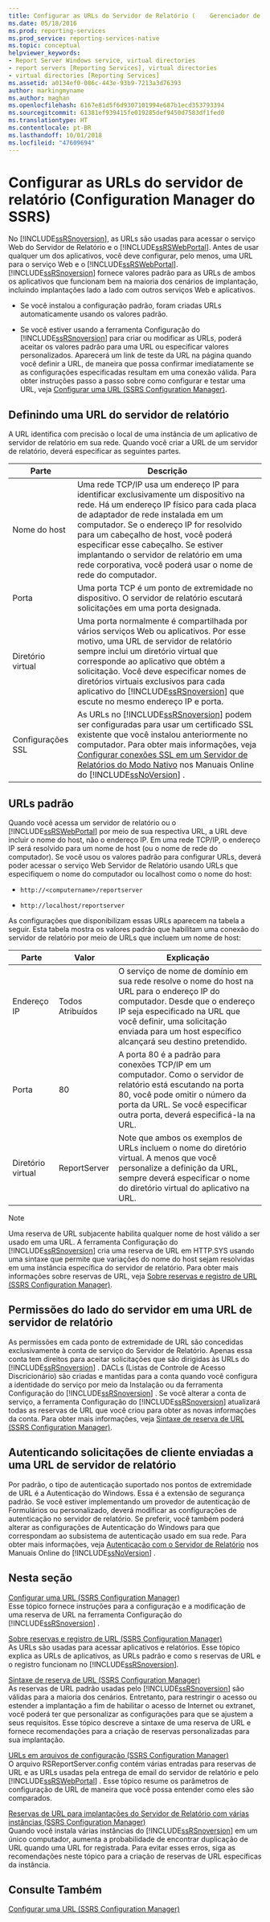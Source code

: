 ```yaml
---
title: Configurar as URLs do Servidor de Relatório (	Gerenciador de Configurações do SSRS) | Microsoft Docs
ms.date: 05/18/2016
ms.prod: reporting-services
ms.prod_service: reporting-services-native
ms.topic: conceptual
helpviewer_keywords:
- Report Server Windows service, virtual directories
- report servers [Reporting Services], virtual directories
- virtual directories [Reporting Services]
ms.assetid: a0134ef0-086c-443e-93b9-7213a3d76393
author: markingmyname
ms.author: maghan
ms.openlocfilehash: 6167e81d5f6d9307101994e687b1ecd353793394
ms.sourcegitcommit: 61381ef939415fe019285def9450d7583df1fed0
ms.translationtype: HT
ms.contentlocale: pt-BR
ms.lasthandoff: 10/01/2018
ms.locfileid: "47609694"
---
```

# <a name="configure-report-server-urls--ssrs-configuration-manager"></a>Configurar as URLs do servidor de relatório (Configuration Manager do SSRS)
  No [!INCLUDE[ssRSnoversion](../../includes/ssrsnoversion-md.md)], as URLs são usadas para acessar o serviço Web do Servidor de Relatório e o [!INCLUDE[ssRSWebPortal](../../includes/ssrswebportal.md)]. Antes de usar qualquer um dos aplicativos, você deve configurar, pelo menos, uma URL para o serviço Web e o [!INCLUDE[ssRSWebPortal](../../includes/ssrswebportal.md)]. [!INCLUDE[ssRSnoversion](../../includes/ssrsnoversion-md.md)] fornece valores padrão para as URLs de ambos os aplicativos que funcionam bem na maioria dos cenários de implantação, incluindo implantações lado a lado com outros serviços Web e aplicativos.  
  
-   Se você instalou a configuração padrão, foram criadas URLs automaticamente usando os valores padrão.  
  
-   Se você estiver usando a ferramenta Configuração do [!INCLUDE[ssRSnoversion](../../includes/ssrsnoversion-md.md)] para criar ou modificar as URLs, poderá aceitar os valores padrão para uma URL ou especificar valores personalizados. Aparecerá um link de teste da URL na página quando você definir a URL, de maneira que possa confirmar imediatamente se as configurações especificadas resultam em uma conexão válida. Para obter instruções passo a passo sobre como configurar e testar uma URL, veja [Configurar uma URL &#40;SSRS Configuration Manager&#41;](../../reporting-services/install-windows/configure-a-url-ssrs-configuration-manager.md).  
  
## <a name="defining-a-report-server-url"></a>Definindo uma URL do servidor de relatório  
 A URL identifica com precisão o local de uma instância de um aplicativo de servidor de relatório em sua rede. Quando você criar a URL de um servidor de relatório, deverá especificar as seguintes partes.  
  
|Parte|Descrição|  
|----------|-----------------|  
|Nome do host|Uma rede TCP/IP usa um endereço IP para identificar exclusivamente um dispositivo na rede. Há um endereço IP físico para cada placa de adaptador de rede instalada em um computador. Se o endereço IP for resolvido para um cabeçalho de host, você poderá especificar esse cabeçalho. Se estiver implantando o servidor de relatório em uma rede corporativa, você poderá usar o nome de rede do computador.|  
|Porta|Uma porta TCP é um ponto de extremidade no dispositivo. O servidor de relatório escutará solicitações em uma porta designada.|  
|Diretório virtual|Uma porta normalmente é compartilhada por vários serviços Web ou aplicativos. Por esse motivo, uma URL de servidor de relatório sempre inclui um diretório virtual que corresponde ao aplicativo que obtém a solicitação. Você deve especificar nomes de diretórios virtuais exclusivos para cada aplicativo do [!INCLUDE[ssRSnoversion](../../includes/ssrsnoversion-md.md)] que escute no mesmo endereço IP e porta.|  
|Configurações SSL|As URLs no [!INCLUDE[ssRSnoversion](../../includes/ssrsnoversion-md.md)] podem ser configuradas para usar um certificado SSL existente que você instalou anteriormente no computador. Para obter mais informações, veja [Configurar conexões SSL em um Servidor de Relatórios do Modo Nativo](../../reporting-services/security/configure-ssl-connections-on-a-native-mode-report-server.md) nos Manuais Online do [!INCLUDE[ssNoVersion](../../includes/ssnoversion-md.md)] .|  
  
## <a name="default-urls"></a>URLs padrão  
 Quando você acessa um servidor de relatório ou o [!INCLUDE[ssRSWebPortal](../../includes/ssrswebportal.md)] por meio de sua respectiva URL, a URL deve incluir o nome do host, não o endereço IP. Em uma rede TCP/IP, o endereço IP será resolvido para um nome de host (ou o nome de rede do computador). Se você usou os valores padrão para configurar URLs, deverá poder acessar o serviço Web Servidor de Relatório usando URLs que especifiquem o nome do computador ou localhost como o nome do host:  
  
-   `http://<computername>/reportserver`  
  
-   `http://localhost/reportserver`  
  
 As configurações que disponibilizam essas URLs aparecem na tabela a seguir. Esta tabela mostra os valores padrão que habilitam uma conexão do servidor de relatório por meio de URLs que incluem um nome de host:  
  
|Parte|Valor|Explicação|  
|----------|-----------|-----------------|  
|Endereço IP|Todos Atribuídos|O serviço de nome de domínio em sua rede resolve o nome do host na URL para o endereço IP do computador. Desde que o endereço IP seja especificado na URL que você definir, uma solicitação enviada para um host específico alcançará seu destino pretendido.|  
|Porta|80|A porta 80 é a padrão para conexões TCP/IP em um computador. Como o servidor de relatório está escutando na porta 80, você pode omitir o número da porta da URL. Se você especificar outra porta, deverá especificá-la na URL.|  
|Diretório virtual|ReportServer|Note que ambos os exemplos de URLs incluem o nome do diretório virtual. A menos que você personalize a definição da URL, sempre deverá especificar o nome do diretório virtual do aplicativo na URL.|  
  
> [!NOTE]  
>  Uma reserva de URL subjacente habilita qualquer nome de host válido a ser usado em uma URL. A ferramenta Configuração do [!INCLUDE[ssRSnoversion](../../includes/ssrsnoversion-md.md)] cria uma reserva de URL em HTTP.SYS usando uma sintaxe que permite que variações do nome do host sejam resolvidas em uma instância específica do servidor de relatório. Para obter mais informações sobre reservas de URL, veja [Sobre reservas e registro de URL &#40;SSRS Configuration Manager&#41;](../../reporting-services/install-windows/about-url-reservations-and-registration-ssrs-configuration-manager.md).  
  
## <a name="server-side-permissions-on-a-report-server-url"></a>Permissões do lado do servidor em uma URL de servidor de relatório  
 As permissões em cada ponto de extremidade de URL são concedidas exclusivamente à conta de serviço do Servidor de Relatório. Apenas essa conta tem direitos para aceitar solicitações que são dirigidas às URLs do [!INCLUDE[ssRSnoversion](../../includes/ssrsnoversion-md.md)] . DACLs (Listas de Controle de Acesso Discricionário) são criadas e mantidas para a conta quando você configura a identidade do serviço por meio da Instalação ou da ferramenta Configuração do [!INCLUDE[ssRSnoversion](../../includes/ssrsnoversion-md.md)] . Se você alterar a conta de serviço, a ferramenta Configuração do [!INCLUDE[ssRSnoversion](../../includes/ssrsnoversion-md.md)] atualizará todas as reservas de URL que você criou para obter as novas informações da conta. Para obter mais informações, veja [Sintaxe de reserva de URL &#40;SSRS Configuration Manager&#41;](../../reporting-services/install-windows/url-reservation-syntax-ssrs-configuration-manager.md).  
  
## <a name="authenticating-client-requests-sent-to-a-report-server-url"></a>Autenticando solicitações de cliente enviadas a uma URL de servidor de relatório  
 Por padrão, o tipo de autenticação suportado nos pontos de extremidade de URL é a Autenticação do Windows. Essa é a extensão de segurança padrão. Se você estiver implementando um provedor de autenticação de Formulários ou personalizado, deverá modificar as configurações de autenticação no servidor de relatório. Se preferir, você também poderá alterar as configurações de Autenticação do Windows para que correspondam ao subsistema de autenticação usado em sua rede. Para obter mais informações, veja [Autenticação com o Servidor de Relatório](../../reporting-services/security/authentication-with-the-report-server.md) nos Manuais Online do [!INCLUDE[ssNoVersion](../../includes/ssnoversion-md.md)] .  
  
## <a name="in-this-section"></a>Nesta seção  
 [Configurar uma URL &#40;SSRS Configuration Manager&#41;](../../reporting-services/install-windows/configure-a-url-ssrs-configuration-manager.md)  
 Esse tópico fornece instruções para a configuração e a modificação de uma reserva de URL na ferramenta Configuração do [!INCLUDE[ssRSnoversion](../../includes/ssrsnoversion-md.md)] .  
  
 [Sobre reservas e registro de URL &#40;SSRS Configuration Manager&#41;](../../reporting-services/install-windows/about-url-reservations-and-registration-ssrs-configuration-manager.md)  
 As URLs são usadas para acessar aplicativos e relatórios. Esse tópico explica as URLs de aplicativos, as URLs padrão e como s reservas de URL e o registro funcionam no [!INCLUDE[ssRSnoversion](../../includes/ssrsnoversion-md.md)].  
  
 [Sintaxe de reserva de URL &#40;SSRS Configuration Manager&#41;](../../reporting-services/install-windows/url-reservation-syntax-ssrs-configuration-manager.md)  
 As reservas de URL padrão usadas pelo [!INCLUDE[ssRSnoversion](../../includes/ssrsnoversion-md.md)] são válidas para a maioria dos cenários. Entretanto, para restringir o acesso ou estender a implantação a fim de habilitar o acesso de Internet ou extranet, você poderá ter que personalizar as configurações para que se ajustem a seus requisitos. Esse tópico descreve a sintaxe de uma reserva de URL e fornece recomendações para a criação de reservas personalizadas para sua implantação.  
  
 [URLs em arquivos de configuração &#40;SSRS Configuration Manager&#41;](../../reporting-services/install-windows/urls-in-configuration-files-ssrs-configuration-manager.md)  
 O arquivo RSReportServer.config contém várias entradas para reservas de URL e as URLs usadas pela entrega de email do servidor de relatório e pelo [!INCLUDE[ssRSWebPortal](../../includes/ssrswebportal.md)] . Esse tópico resume os parâmetros de configuração de URL de maneira que você possa entender como eles são comparados.  
  
 [Reservas de URL para implantações do Servidor de Relatório com várias instâncias &#40;SSRS Configuration Manager&#41;](../../reporting-services/install-windows/url-reservations-for-multi-instance-report-server-deployments.md)  
 Quando você instala várias instâncias do [!INCLUDE[ssRSnoversion](../../includes/ssrsnoversion-md.md)] em um único computador, aumenta a probabilidade de encontrar duplicação de URL quando uma URL for registrada. Para evitar esses erros, siga as recomendações neste tópico para a criação de reservas de URL específicas da instância.  
  
## <a name="see-also"></a>Consulte Também  
 [Configurar uma URL &#40;SSRS Configuration Manager&#41;](../../reporting-services/install-windows/configure-a-url-ssrs-configuration-manager.md) 
